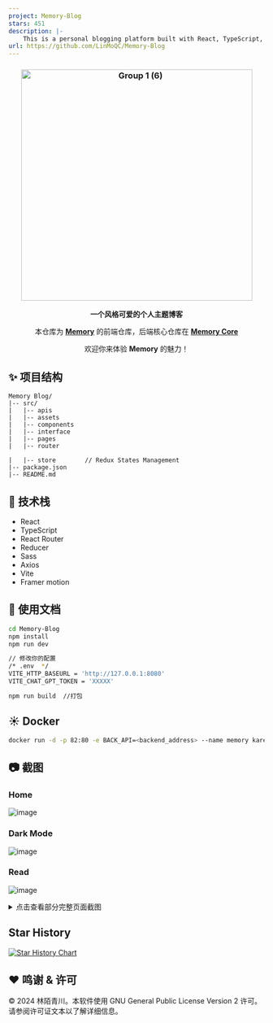 ```yaml
---
project: Memory-Blog
stars: 451
description: |-
    This is a personal blogging platform built with React, TypeScript, and Spring Boot. 
url: https://github.com/LinMoQC/Memory-Blog
---
```


<h3 align="center"><img width="455" alt="Group 1 (6)" src="https://github.com/LinMoQC/Memory-Blog/assets/59323207/36d220c4-0d55-475f-abab-b25bad2ef6f1"></h3>

<p align="center"><strong>一个风格可爱的个人主题博客</strong></p>

<p align="center">本仓库为 <strong><a href="https://github.com/LinMoQC/Memory-Blog">Memory</a></strong> 的前端仓库，后端核心仓库在 <strong><a href="https://github.com/LinMoQC/Memory-Core">Memory Core</a></strong>  
</p>

<p align="center">欢迎你来体验 <strong>Memory</strong> 的魅力！ </p>

  
 ## :sparkles: 项目结构

```text
Memory Blog/
|-- src/
|   |-- apis
|   |-- assets
|   |-- components
|   |-- interface
|   |-- pages
|   |-- router

|   |-- store        // Redux States Management
|-- package.json
|-- README.md
```
  
 ## :wrench: 技术栈 

 - React
 - TypeScript
 - React Router
 - Reducer
 - Sass
 - Axios
 - Vite
 - Framer motion
  
 ## 📄 使用文档 
  
 ```bash
cd Memory-Blog
npm install
npm run dev

// 修改你的配置
/* .env  */
VITE_HTTP_BASEURL = 'http://127.0.0.1:8080'
VITE_CHAT_GPT_TOKEN = 'XXXXX'

npm run build  //打包
 ```
## ☀️ Docker
```bash
docker run -d -p 82:80 -e BACK_API=<backend_address> --name memory karensky/memory_blog:latest
```
  
 ## :camera: 截图 
  
### Home
![image](https://github.com/LinMoQC/Memory-Blog/assets/59323207/aa059596-aef0-496b-8003-4832cbd56ffa)

### Dark Mode
![image](https://github.com/LinMoQC/Memory-Blog/assets/59323207/9a3406d1-c5dd-492c-86ee-06ced76a50bb)

### Read
![image](https://github.com/LinMoQC/Memory-Blog/assets/59323207/161a71ab-6e47-4afd-a3eb-3669ee4a787a)


  
 <details> 
 <summary> 
 点击查看部分完整页面截图 
 </summary> 

### Login
![image](https://github.com/LinMoQC/Memory-Blog/assets/59323207/90c17b57-a5d5-46aa-80d5-e5103d2c9728)

### Admin
![image](https://github.com/LinMoQC/Memory-Blog/assets/59323207/7cddfac9-0ea2-4691-93dd-2a29640149ad)

</details>

## Star History 
  
 <a href="https://star-history.com/#aifuxi/fuxiaochen&Date"> 
  <picture> 
    <source media="(prefers-color-scheme: dark)" srcset="https://api.star-history.com/svg?repos=LinMoQC/Memory-Blog&type=Date&theme=dark" /> 
    <source media="(prefers-color-scheme: light)" srcset="https://api.star-history.com/svg?repos=LinMoQC/Memory-Blog&type=Date" /> 
    <img alt="Star History Chart" src="https://api.star-history.com/svg?repos=LinMoQC/Memory-Blog&type=Date" /> 
  </picture> 
 </a>
  
  
## :heart: 鸣谢 & 许可   
© 2024 林陌青川。本软件使用 GNU General Public License Version 2 许可。请参阅许可证文本以了解详细信息。

